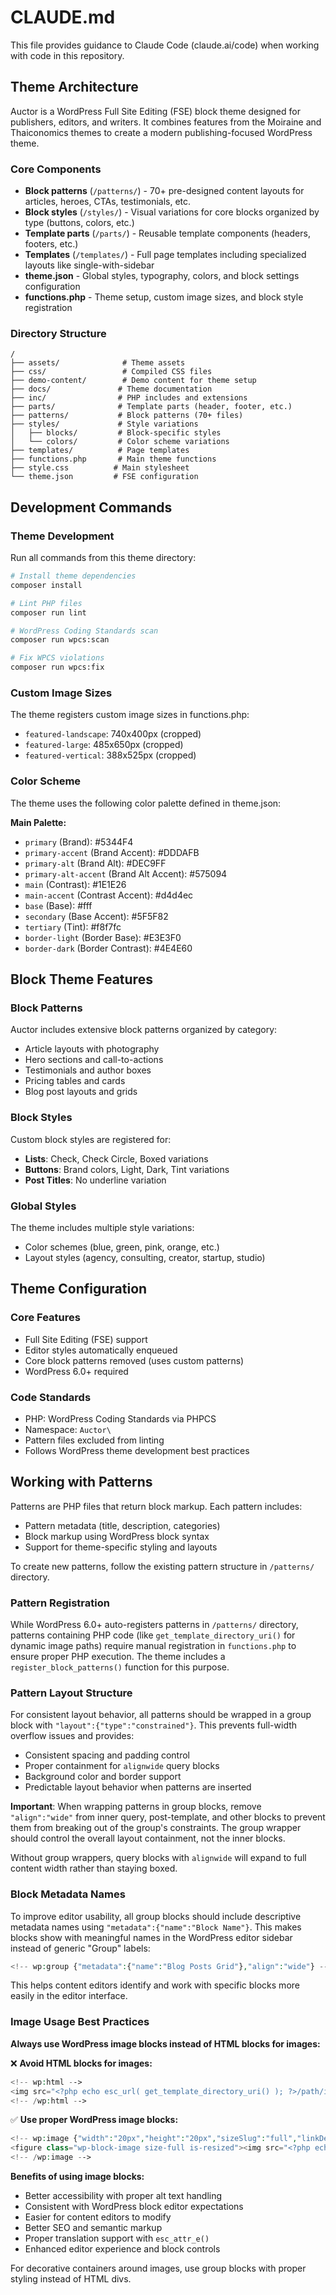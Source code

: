 # CLAUDE.md

This file provides guidance to Claude Code (claude.ai/code) when working with code in this repository.

## Theme Architecture

Auctor is a WordPress Full Site Editing (FSE) block theme designed for publishers, editors, and writers. It combines features from the Moiraine and Thaiconomics themes to create a modern publishing-focused WordPress theme.

### Core Components

- **Block patterns** (`/patterns/`) - 70+ pre-designed content layouts for articles, heroes, CTAs, testimonials, etc.
- **Block styles** (`/styles/`) - Visual variations for core blocks organized by type (buttons, colors, etc.)
- **Template parts** (`/parts/`) - Reusable template components (headers, footers, etc.)
- **Templates** (`/templates/`) - Full page templates including specialized layouts like single-with-sidebar
- **theme.json** - Global styles, typography, colors, and block settings configuration
- **functions.php** - Theme setup, custom image sizes, and block style registration

### Directory Structure

```
/
├── assets/              # Theme assets
├── css/                 # Compiled CSS files
├── demo-content/        # Demo content for theme setup
├── docs/               # Theme documentation
├── inc/                # PHP includes and extensions
├── parts/              # Template parts (header, footer, etc.)
├── patterns/           # Block patterns (70+ files)
├── styles/             # Style variations
│   ├── blocks/         # Block-specific styles
│   └── colors/         # Color scheme variations
├── templates/          # Page templates
├── functions.php       # Main theme functions
├── style.css          # Main stylesheet
└── theme.json         # FSE configuration
```

## Development Commands

### Theme Development

Run all commands from this theme directory:

```bash
# Install theme dependencies
composer install

# Lint PHP files
composer run lint

# WordPress Coding Standards scan
composer run wpcs:scan

# Fix WPCS violations
composer run wpcs:fix
```

### Custom Image Sizes

The theme registers custom image sizes in functions.php:

- `featured-landscape`: 740x400px (cropped)
- `featured-large`: 485x650px (cropped)
- `featured-vertical`: 388x525px (cropped)

### Color Scheme

The theme uses the following color palette defined in theme.json:

**Main Palette:**
- `primary` (Brand): #5344F4
- `primary-accent` (Brand Accent): #DDDAFB
- `primary-alt` (Brand Alt): #DEC9FF
- `primary-alt-accent` (Brand Alt Accent): #575094
- `main` (Contrast): #1E1E26
- `main-accent` (Contrast Accent): #d4d4ec
- `base` (Base): #fff
- `secondary` (Base Accent): #5F5F82
- `tertiary` (Tint): #f8f7fc
- `border-light` (Border Base): #E3E3F0
- `border-dark` (Border Contrast): #4E4E60

## Block Theme Features

### Block Patterns

Auctor includes extensive block patterns organized by category:
- Article layouts with photography
- Hero sections and call-to-actions
- Testimonials and author boxes
- Pricing tables and cards
- Blog post layouts and grids

### Block Styles

Custom block styles are registered for:
- **Lists**: Check, Check Circle, Boxed variations
- **Buttons**: Brand colors, Light, Dark, Tint variations
- **Post Titles**: No underline variation

### Global Styles

The theme includes multiple style variations:
- Color schemes (blue, green, pink, orange, etc.)
- Layout styles (agency, consulting, creator, startup, studio)

## Theme Configuration

### Core Features

- Full Site Editing (FSE) support
- Editor styles automatically enqueued
- Core block patterns removed (uses custom patterns)
- WordPress 6.0+ required

### Code Standards

- PHP: WordPress Coding Standards via PHPCS
- Namespace: `Auctor\`
- Pattern files excluded from linting
- Follows WordPress theme development best practices

## Working with Patterns

Patterns are PHP files that return block markup. Each pattern includes:
- Pattern metadata (title, description, categories)
- Block markup using WordPress block syntax
- Support for theme-specific styling and layouts

To create new patterns, follow the existing pattern structure in `/patterns/` directory.

### Pattern Registration

While WordPress 6.0+ auto-registers patterns in `/patterns/` directory, patterns containing PHP code (like `get_template_directory_uri()` for dynamic image paths) require manual registration in `functions.php` to ensure proper PHP execution. The theme includes a `register_block_patterns()` function for this purpose.

### Pattern Layout Structure

For consistent layout behavior, all patterns should be wrapped in a group block with `"layout":{"type":"constrained"}`. This prevents full-width overflow issues and provides:
- Consistent spacing and padding control
- Proper containment for `alignwide` query blocks
- Background color and border support
- Predictable layout behavior when patterns are inserted

**Important**: When wrapping patterns in group blocks, remove `"align":"wide"` from inner query, post-template, and other blocks to prevent them from breaking out of the group's constraints. The group wrapper should control the overall layout containment, not the inner blocks.

Without group wrappers, query blocks with `alignwide` will expand to full content width rather than staying boxed.

### Block Metadata Names

To improve editor usability, all group blocks should include descriptive metadata names using `"metadata":{"name":"Block Name"}`. This makes blocks show with meaningful names in the WordPress editor sidebar instead of generic "Group" labels:

```php
<!-- wp:group {"metadata":{"name":"Blog Posts Grid"},"align":"wide"} -->
```

This helps content editors identify and work with specific blocks more easily in the editor interface.

### Image Usage Best Practices

**Always use WordPress image blocks instead of HTML blocks for images:**

❌ **Avoid HTML blocks for images:**
```php
<!-- wp:html -->
<img src="<?php echo esc_url( get_template_directory_uri() ); ?>/path/image.svg" alt="Description" width="20" height="20" />
<!-- /wp:html -->
```

✅ **Use proper WordPress image blocks:**
```php
<!-- wp:image {"width":"20px","height":"20px","sizeSlug":"full","linkDestination":"none"} -->
<figure class="wp-block-image size-full is-resized"><img src="<?php echo esc_url( get_template_directory_uri() ); ?>/path/image.svg" alt="<?php esc_attr_e( 'Description', 'auctor' ); ?>" style="width:20px;height:20px"/></figure>
<!-- /wp:image -->
```

**Benefits of using image blocks:**
- Better accessibility with proper alt text handling
- Consistent with WordPress block editor expectations
- Easier for content editors to modify
- Better SEO and semantic markup
- Proper translation support with `esc_attr_e()`
- Enhanced editor experience and block controls

For decorative containers around images, use group blocks with proper styling instead of HTML divs.